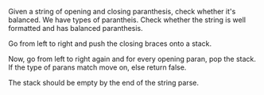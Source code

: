 Given a string of opening and closing paranthesis, check whether it's balanced. We have  types of parantheis. Check whether the string is well formatted and has balanced paranthesis. 

Go from left to right and push the closing braces onto a stack. 

Now, go from left to right again and for every opening paran, pop the stack. 
If the type of parans match move on, else return false. 

The stack should be empty by the end of the string parse. 
